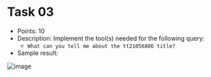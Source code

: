 # Task 03
- Points: 10
- Description: Implement the tool(s) needed for the following query:
    - `What can you tell me about the tt21056886 title?`
- Sample result:
  
![image](https://github.com/user-attachments/assets/fb5f3007-397f-4f36-bcc6-d508af684d1b)
